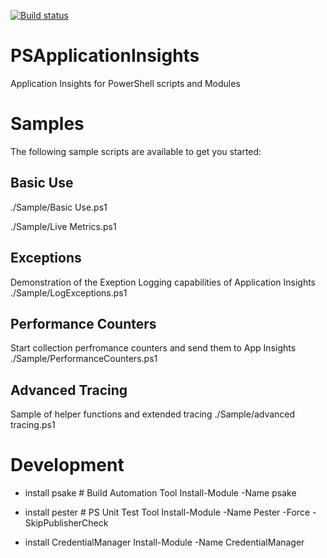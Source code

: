[![Build status](https://ci.appveyor.com/api/projects/status/srw27yfledi8oici/branch/master?svg=true)](https://ci.appveyor.com/project/MichelZ/psapplicationinsights/branch/master)

# PSApplicationInsights
Application Insights for PowerShell scripts and Modules

# Samples
The following sample scripts are available to get you started:

## Basic Use
./Sample/Basic Use.ps1

./Sample/Live Metrics.ps1

## Exceptions
Demonstration of the Exeption Logging capabilities of Application Insights 
./Sample/LogExceptions.ps1

## Performance Counters
Start collection perfromance counters and send them to App Insights
./Sample/PerformanceCounters.ps1

## Advanced Tracing
Sample of helper functions and extended tracing
./Sample/advanced tracing.ps1


# Development
- install psake # Build Automation Tool
Install-Module -Name psake

- install pester # PS Unit Test Tool
Install-Module -Name Pester -Force -SkipPublisherCheck

- install CredentialManager
Install-Module -Name CredentialManager 